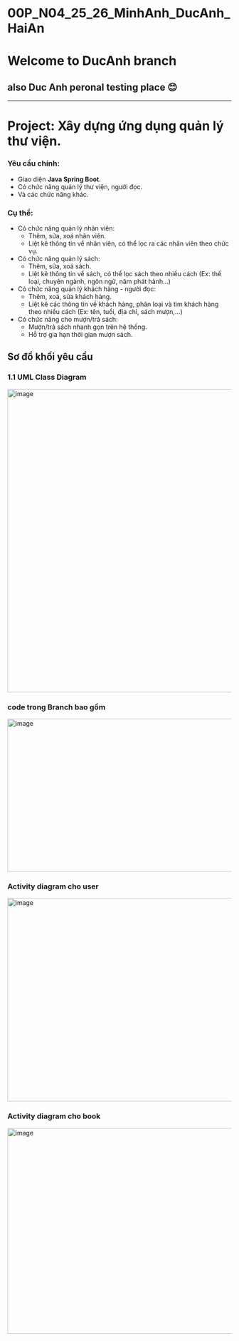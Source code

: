 # 00P_N04_25_26_MinhAnh_DucAnh_HaiAn

# Welcome to DucAnh branch
## also Duc Anh peronal testing place 😊

---
# Project: Xây dựng ứng dụng quản lý thư viện.
### Yêu cầu chính:
- Giao diện <b>Java Spring Boot</b>.
- Có chức năng quản lý thư viện, người đọc.
- Và các chức năng khác.

### Cụ thể: 
- Có chức năng quản lý nhân viên: 
  + Thêm, sửa, xoá nhân viên.
  + Liệt kê thông tin về nhân viên, có thể lọc ra các nhân viên theo chức vụ.
- Có chức năng quản lý sách:
  + Thêm, sửa, xoá sách.
  + Liệt kê thông tin về sách, có thể lọc sách theo nhiều cách (Ex: thể loại, chuyên ngành, ngôn ngữ, năm phát hành...)
- Có chức năng quản lý khách hàng - người đọc:
  + Thêm, xoá, sửa khách hàng.
  + Liệt kê các thông tin về khách hàng, phân loại và tìm khách hàng theo nhiều cách (Ex: tên, tuổi, địa chỉ, sách mượn,...)
- Có chức năng cho mượn/trả sách:
  + Mượn/trả sách nhanh gọn trên hệ thống.
  + Hỗ trợ gia hạn thời gian mượn sách.

## Sơ đồ khối yêu cầu


### 1.1 UML Class Diagram
<img width="985" height="680" alt="image" src="https://github.com/user-attachments/assets/899e6e8a-b909-4ff1-8880-b9e35ca5dfbe" />



### code trong Branch bao gồm
<img width="652" height="343" alt="image" src="https://github.com/user-attachments/assets/c0a379e1-e2f9-4056-ac24-cfcaa157704a" />



### Activity diagram cho user
<img width="1465" height="456" alt="image" src="https://github.com/user-attachments/assets/a0e52d3c-3293-471e-af5b-0b8a87edd773" />



### Activity diagram cho book
<img width="1476" height="461" alt="image" src="https://github.com/user-attachments/assets/d1c5b076-6085-473a-ad78-0b12c75ed8c6" />

